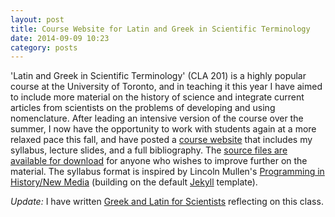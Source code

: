 ```yaml
---
layout: post
title: Course Website for Latin and Greek in Scientific Terminology
date: 2014-09-09 10:23
category: posts
---
```


'Latin and Greek in Scientific Terminology' (CLA 201) is a highly popular course at the University of Toronto, and in teaching it this year I have aimed to include more material on the history of science and integrate current articles from scientists on the problems of developing and using nomenclature. After leading an intensive version of the course over the summer, I now have the opportunity to work with students again at a more relaxed pace this fall, and have posted a [course website](http://andrewdunning.ca/latin-greek-scientific-terminology/) that includes my syllabus, lecture slides, and a full bibliography. The [source files are available for download](https://github.com/adunning/latin-greek-scientific-terminology) for anyone who wishes to improve further on the material. The syllabus format is inspired by Lincoln Mullen's [Programming in History/New Media](http://lincolnmullen.com/courses/clio3.2014/) (building on the default [Jekyll](http://jekyllrb.com) template).

*Update:* I have written [Greek and Latin for Scientists](http://www.dh.uni-leipzig.de/wo/workshop-december-2014/greek-and-latin-in-an-age-of-open-data-schedule/andrew-dunning-greek-and-latin-for-scientists/) reflecting on this class.
